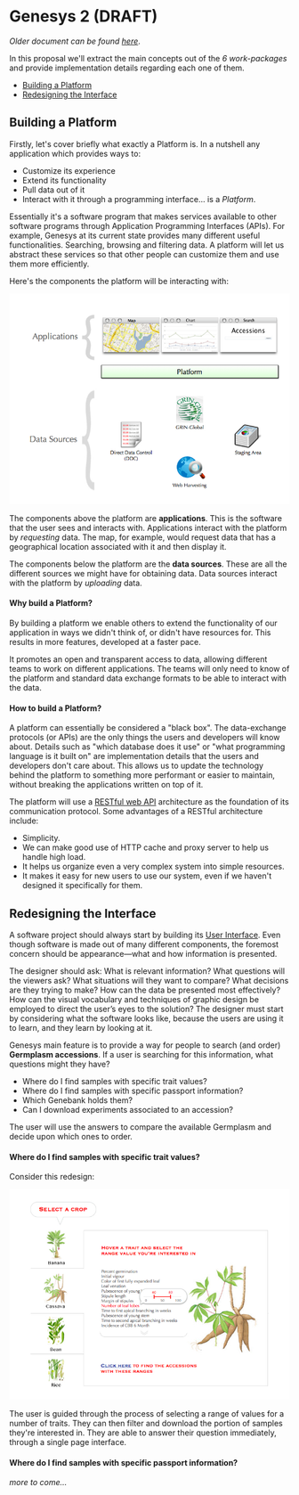 # Genesys 2 (DRAFT)

*Older document can be found [here](proposal.html)*.

In this proposal we'll extract the main concepts out of the *6 work-packages* and provide implementation details regarding each one of them.

- [Building a Platform](#platform)
- [Redesigning the Interface](#ui)

## <a name="platform"></a> Building a Platform

Firstly, let's cover briefly what exactly a Platform is. In a nutshell any application which provides ways to:

- Customize its experience
- Extend its functionality
- Pull data out of it
- Interact with it through a programming interface… is a *Platform*. 

Essentially it's a software program that makes services available to other software programs through Application Programming Interfaces (APIs). For example, Genesys at its current state provides many different useful functionalities. Searching, browsing and filtering data. A platform will let us abstract these services so that other people can customize them and use them more efficiently.

Here's the components the platform will be interacting with:

![img](platform.001.jpg)

The components above the platform are **applications**. This is the software that the user sees and interacts with. Applications interact with the platform by *requesting* data. The map, for example, would request data that has a geographical location associated with it and then display it.

The components below the platform are the **data sources**. These are all the different sources we might have for obtaining data. Data sources interact with the platform by *uploading* data. 

#### Why build a Platform?

By building a platform we enable others to extend the functionality of our application in ways we didn't think of, or didn't have resources for. This results in more features, developed at a faster pace.

It promotes an open and transparent access to data, allowing different teams to work on different applications. The teams will only need to know of the platform and standard data exchange formats to be able to interact with the data. 

#### How to build a Platform?

A platform can essentially be considered a "black box". The data-exchange protocols (or APIs) are the only things the users and developers will know about. Details such as "which database does it use" or "what programming language is it built on" are implementation details that the users and developers don't care about. This allows us to update the technology behind the platform to something more performant or easier to maintain, without breaking the applications written on top of it.

The platform will use a [RESTful web API](http://en.wikipedia.org/wiki/Representational_state_transfer#RESTful_web_services) architecture as the foundation of its communication protocol. Some advantages of a RESTful architecture include:

- Simplicity.
- We can make good use of HTTP cache and proxy server to help us handle high load.
- It helps us organize even a very complex system into simple resources.
- It makes it easy for new users to use our system, even if we haven't designed it specifically for them.

## <a name="ui"></a> Redesigning the Interface

A software project should always start by building its [User Interface](http://en.wikipedia.org/wiki/User_interface). Even though software is made out of many different components, the foremost concern should be appearance—what and how information is presented.

The designer should ask: What is relevant information? What questions will the viewers ask? What situations will they want to compare? What decisions are they trying to make? How can the data be presented most effectively? How can the visual vocabulary and techniques of graphic design be employed to direct the user’s eyes to the solution? The designer must start by considering what the software looks like, because the users are using it to learn, and they learn by looking at it.

Genesys main feature is to provide a way for people to search (and order) **Germplasm accessions**. If a user is searching for this information, what questions might they have? 

- Where do I find samples with specific trait values?
- Where do I find samples with specific passport information?
- Which Genebank holds them?
- Can I download experiments associated to an accession?

The user will use the answers to compare the available Germplasm and decide upon which ones to order.

#### Where do I find samples with specific trait values? 

Consider this redesign:

![img](traits.jpg)    

The user is guided through the process of selecting a range of values for a number of traits. They can then filter and download the portion of samples they're interested in. They are able to answer their question immediately, through a single page interface.

#### Where do I find samples with specific passport information?


*more to come…* 